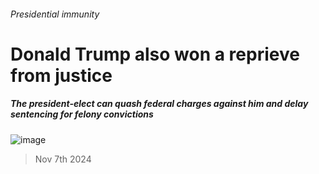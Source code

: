 ###### Presidential immunity
# Donald Trump also won a reprieve from justice 
##### The president-elect can quash federal charges against him and delay sentencing for felony convictions 
![image](images/20241109_USP545.jpg) 
> Nov 7th 2024 


